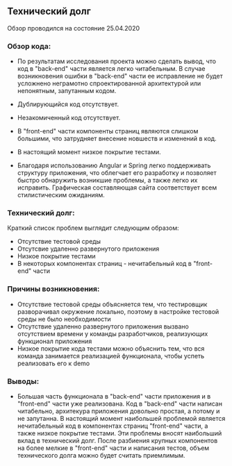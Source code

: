 ## Технический долг

Обзор проводился на состояние 25.04.2020

### Обзор кода:
- По результатам исследования проекта можно сделать вывод, что код в "back-end" части является легко
читабельным. В случае возникновения ошибки в "back-end" части ее исправление не будет
усложнено неграмотно спроектированной архитектурой или непонятным, запутанным кодом.

- Дублирующийся код отсутствует.

- Незакомиченный код отсутствует.

- В "front-end" части компоненты страниц являются слишком большими, что затрудняет внесение новшеств и изменений в код.

- В настоящий момент низкое покрытие тестами.

- Благодаря использованию Angular и Spring легко поддерживать структуру приложения, что облегчает его разработку и позволяет быстро обнаружить возникшие проблемы, а также легко их исправить. Графическая составляющая сайта соответствует всем стилистическим ожиданиям.

### Технический долг:
Краткий список проблем выглядит следующим образом:
- Отсутствие тестовой среды
- Отсутсвие удаленно развернутого приложения
- Низкое покрытие тестами
- В некоторых компонентах страниц - нечитабельный код в "front-end" части

### Причины возникновения:
- Отсутствие тестовой среды объясняется тем, что тестировщик разворачивал окружение локально, поэтому в настройке тестовой среды не
было необходимости
- Отсутствие удаленно развернутого приложения вызвано отсутствием времени у команды разработчиков, реализующих функционал приложения
- Низкое покрытие кода тестами можно объяснить тем, что вся команда занимается реализацией функционала, чтобы успеть реализовать его к demo

### Выводы:
- Большая часть функционала в "back-end" части приложения и в "front-end" части уже реализована. Код в "back-end" части написан читабельно,
архитекура приложения довольно простая, а потому и не запутанна. В настоящий момент
наибольшей проблемой является нечитабельный код в компонентах страниц "front-end" части, а также низкое покрытие тестами.
Эти проблемы вносят наибольший вклад в технический долг. После разбиения крупных компонентов на более мелкие в "front-end" части
и написания тестов, объем технического долга можно будет считать приемлимым.
